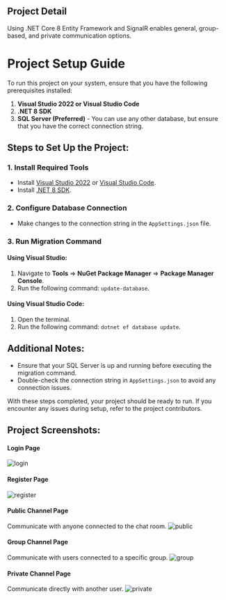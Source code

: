 ## Project Detail

Using .NET Core 8 Entity Framework and SignalR enables general, group-based, and private communication options.

# Project Setup Guide

To run this project on your system, ensure that you have the following prerequisites installed:

1. **Visual Studio 2022 or Visual Studio Code**
2. **.NET 8 SDK**
3. **SQL Server (Preferred)** - You can use any other database, but ensure that you have the correct connection string.

## Steps to Set Up the Project:

### 1. Install Required Tools

- Install [Visual Studio 2022](https://visualstudio.microsoft.com/downloads) or [Visual Studio Code](https://code.visualstudio.com/).
- Install [.NET 8 SDK](https://dotnet.microsoft.com/download/dotnet/8.0).

### 2. Configure Database Connection

- Make changes to the connection string in the `AppSettings.json` file.

### 3. Run Migration Command

#### Using Visual Studio:
1. Navigate to **Tools** => **NuGet Package Manager** => **Package Manager Console**.
2. Run the following command: `update-database`.

#### Using Visual Studio Code:
1. Open the terminal.
2. Run the following command: `dotnet ef database update`.

## Additional Notes:

- Ensure that your SQL Server is up and running before executing the migration command.
- Double-check the connection string in `AppSettings.json` to avoid any connection issues.

With these steps completed, your project should be ready to run. If you encounter any issues during setup, refer to the project contributors.

## Project Screenshots:
#### Login Page
![login](https://github.com/omertayhan/SignalrChatApp/assets/62504339/75ee00bc-f07d-484d-80ce-5acfd6dbeef6)

#### Register Page
![register](https://github.com/omertayhan/SignalrChatApp/assets/62504339/7f8f1b39-9541-40d0-872e-00841ca04a60)

#### Public Channel Page
Communicate with anyone connected to the chat room.
![public ](https://github.com/omertayhan/SignalrChatApp/assets/62504339/e0b500c6-a258-47fb-a9b1-9a337c46f879)

#### Group Channel Page
Communicate with users connected to a specific group.
![group](https://github.com/omertayhan/SignalrChatApp/assets/62504339/c84ecf47-9676-45ec-a4d2-08f25dcbe9d6)

#### Private Channel Page
Communicate directly with another user.
![private](https://github.com/omertayhan/SignalrChatApp/assets/62504339/00978db3-f6ea-4ffc-84bc-63ed1aae6d4b)



